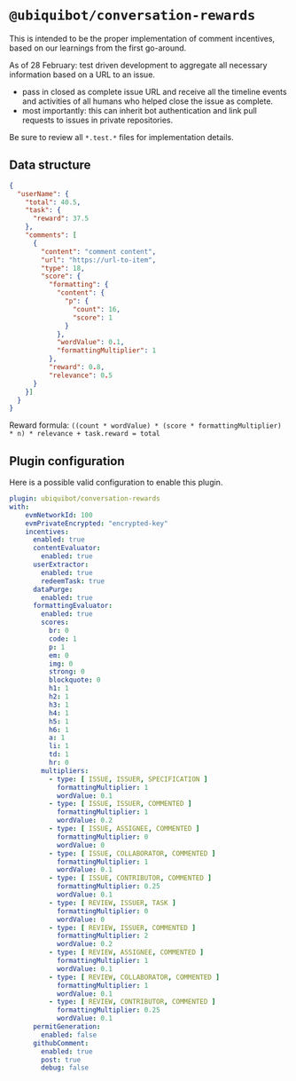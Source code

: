 # `@ubiquibot/conversation-rewards`

This is intended to be the proper implementation of comment incentives, based on our learnings from the first go-around. 

As of 28 February: test driven development to aggregate all necessary information based on a URL to an issue. 
- pass in closed as complete issue URL and receive all the timeline events and activities of all humans who helped close the issue as complete. 
- most importantly: this can inherit bot authentication and link pull requests to issues in private repositories. 

Be sure to review all `*.test.*` files for implementation details. 

## Data structure

```json
{
  "userName": {
    "total": 40.5,
    "task": {
      "reward": 37.5
    },
    "comments": [
      {
        "content": "comment content",
        "url": "https://url-to-item",
        "type": 18,
        "score": {
          "formatting": {
            "content": {
              "p": {
                "count": 16,
                "score": 1
              }
            },
            "wordValue": 0.1,
            "formattingMultiplier": 1
          },
          "reward": 0.8,
          "relevance": 0.5
      }
    }]
  }
}
```

Reward formula: `((count * wordValue) * (score * formattingMultiplier) * n) * relevance + task.reward = total`

## Plugin configuration
Here is a possible valid configuration to enable this plugin.


```yaml
plugin: ubiquibot/conversation-rewards
with:
    evmNetworkId: 100
    evmPrivateEncrypted: "encrypted-key"
    incentives:
      enabled: true
      contentEvaluator:
        enabled: true
      userExtractor:
        enabled: true
        redeemTask: true
      dataPurge:
        enabled: true
      formattingEvaluator:
        enabled: true
        scores:
          br: 0
          code: 1
          p: 1
          em: 0
          img: 0
          strong: 0
          blockquote: 0
          h1: 1
          h2: 1
          h3: 1
          h4: 1
          h5: 1
          h6: 1
          a: 1
          li: 1
          td: 1
          hr: 0
        multipliers:
          - type: [ ISSUE, ISSUER, SPECIFICATION ]
            formattingMultiplier: 1
            wordValue: 0.1
          - type: [ ISSUE, ISSUER, COMMENTED ]
            formattingMultiplier: 1
            wordValue: 0.2
          - type: [ ISSUE, ASSIGNEE, COMMENTED ]
            formattingMultiplier: 0
            wordValue: 0
          - type: [ ISSUE, COLLABORATOR, COMMENTED ]
            formattingMultiplier: 1
            wordValue: 0.1
          - type: [ ISSUE, CONTRIBUTOR, COMMENTED ]
            formattingMultiplier: 0.25
            wordValue: 0.1
          - type: [ REVIEW, ISSUER, TASK ]
            formattingMultiplier: 0
            wordValue: 0
          - type: [ REVIEW, ISSUER, COMMENTED ]
            formattingMultiplier: 2
            wordValue: 0.2
          - type: [ REVIEW, ASSIGNEE, COMMENTED ]
            formattingMultiplier: 1
            wordValue: 0.1
          - type: [ REVIEW, COLLABORATOR, COMMENTED ]
            formattingMultiplier: 1
            wordValue: 0.1
          - type: [ REVIEW, CONTRIBUTOR, COMMENTED ]
            formattingMultiplier: 0.25
            wordValue: 0.1
      permitGeneration:
        enabled: false
      githubComment:
        enabled: true
        post: true
        debug: false
```
